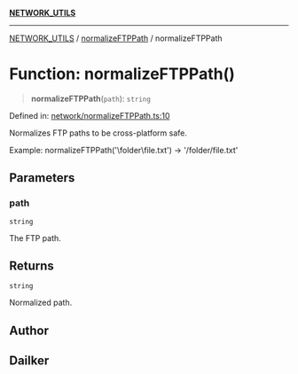 [**NETWORK_UTILS**](../../README.md)

***

[NETWORK_UTILS](../../README.md) / [normalizeFTPPath](../README.md) / normalizeFTPPath

# Function: normalizeFTPPath()

> **normalizeFTPPath**(`path`): `string`

Defined in: [network/normalizeFTPPath.ts:10](https://github.com/dailker/everyutil-js/blob/7799f3f003cb23f425be3f1c83c38483e2648188/src/network/normalizeFTPPath.ts#L10)

Normalizes FTP paths to be cross-platform safe.

Example: normalizeFTPPath('\\folder\\file.txt') → '/folder/file.txt'

## Parameters

### path

`string`

The FTP path.

## Returns

`string`

Normalized path.

## Author

## Dailker
